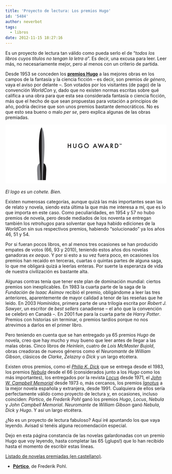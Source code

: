```yaml
---
title: 'Proyecto de lectura: Los premios Hugo'
id: '5484'
author: neverbot
tags:
  - libros
date: 2012-11-15 18:27:16
---
```


Es un proyecto de lectura tan válido como pueda serlo el de “*todos los libros cuyos títulos no tengan la letra a*”. Es decir, una excusa para leer. Leer más, no necesariamente mejor, pero al menos con un criterio de partida.

Desde 1953 se conceden los [**premios Hugo**](http://en.wikipedia.org/wiki/Hugo_Award) a las mejores obras en los campos de la fantasía y la ciencia ficción – es decir, son premios *de género*, vaya el aviso por delante –. Son votados por los visitantes (de pago) de la convención *WorldCon* y, dado que no existen normas escritas sobre qué califica a una obra para que esta sea considerada fantasía o ciencia ficción, más que el hecho de que sean propuestas para votación a principios de año, podría decirse que son unos premios bastante democráticos. No es que esto sea bueno o malo *per se*, pero explica algunas de las obras premiadas.

[![Hugo Award](./index/hugo_award.jpg)](https://neverbot.com/proyecto-de-lectura-los-premios-hugo/hugo_award.jpg)

*El logo es un cohete. Bien.*

Existen numerosas categorías, aunque quizá las más importantes sean las de relato y novela, siendo esta última la que más me interesa a mí, que es lo que importa en este caso. Como peculiaridades, en 1954 y 57 no hubo premios de novela, pero desde mediados de los noventa se entregan también los *retrohugos* para solventar que haya habido ediciones de la *WorldCon* sin sus respectivos premios, habiendo “solucionado” ya los años 46, 51 y 54.

Por si fueran pocos libros, en al menos tres ocasiones se han producido empates de votos (66, 93 y 2010), teniendo estos años dos novelas ganadoras *ex aequo*. Y por si esto a su vez fuera poco, en ocasiones los premios han recaído en terceras, cuartas o quintas partes de alguna saga, lo que me obligará quizá a leerlas enteras. Por suerte la esperanza de vida de nuestra civilización es bastante alta.

Algunas contras tenía que tener este plan de dominación mundial: ciertos premios son inexplicables. En 1983 la cuarta parte de la saga de la *Fundación* de *Isaac Asimov* recibió el premio, obligándome a leer las tres anteriores, aparentemente de mayor calidad a tenor de las reseñas que he leído. En 2003 *Homínidos*, primera parte de una trilogía escrita por *Robert J. Sawyer*, un escritor de *best sellers* canadiense – el año que la convención se celebró en Canadá –. En 2001 fue para la cuarta parte de *Harry Potter*. Premios con historias sin terminar, o premios tardíos porque no nos atrevimos a darlos en el primer libro.

Pero teniendo en cuenta que se han entregado ya 65 premios *Hugo* de novela, creo que hay mucho y muy bueno que leer antes de llegar a las malas obras. Cinco libros de *Heinlein*, cuatro de *Lois McMaster Bujold*, obras creadoras de nuevos géneros como el *Neuromante* de *William Gibson*, clásicos de *Clarke*, *Zelazny* o *Dick* y un largo etcétera.

Existen otros premios, como el [*Philip K. Dick*](http://en.wikipedia.org/wiki/Philip_K._Dick_Award) que se entrega desde el 1983, los premios [*Nebula*](http://en.wikipedia.org/wiki/Nebula_Award) desde el 66 (considerados junto a los *Hugo* como los más importantes), los entregados por la revista *[Locus](http://en.wikipedia.org/wiki/Locus_Award)* desde 1971, el [*John W. Campbell Memorial*](http://en.wikipedia.org/wiki/John_W._Campbell_Memorial_Award_for_Best_Science_Fiction_Novel) desde 1973 o, más cercanos, los premios [*Ignotus*](http://es.wikipedia.org/wiki/Premio_Ignotus) a la mejor novela española y extranjera, desde 1991. Cualquiera de ellos sería perfectamente válido como proyecto de lectura y, en ocasiones, incluso coinciden: *Pórtico*, de *Frederik Pohl* ganó los premios *Hugo*, *Locus*, *Nebula* y *John Campbell Memorial*. *Neuromante* de *William Gibson* ganó *Nebula*, *Dick* y *Hugo*. Y así un largo etcétera.

¿No es un proyecto de lectura fabuloso? Aquí iré apuntando los que vaya leyendo. Avisad si tenéis alguna recomendación especial.

Dejo en esta página constancia de las novelas galardonadas con un premio Hugo que voy leyendo, hasta completar las 65 (¡glups!) que lo han recibido hasta el momento de escribir estas líneas.

[Listado de novelas premiadas (en castellano)](https://es.wikipedia.org/wiki/Premio_Hugo_a_la_mejor_novela).

* **[Pórtico](https://neverbot.com/portico-de-frederik-pohl/)**, de Frederik Pohl.
